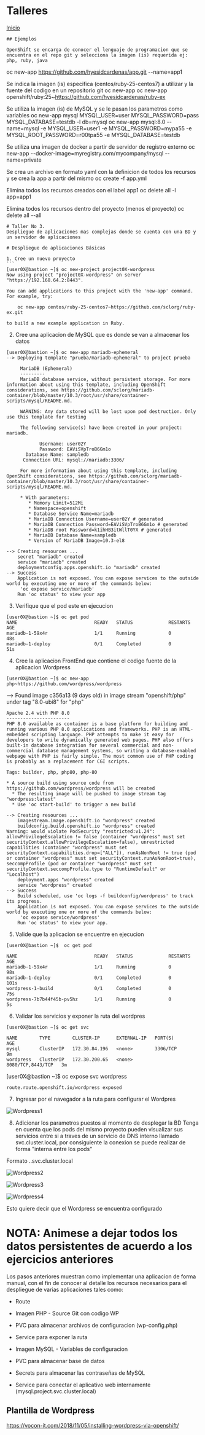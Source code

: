 # Talleres
[Inicio](../Inicio.md)

```
## Ejemplos

OpenShift se encarga de conocer el lenguaje de programacion que se encuentra en el repo git y selecciona la imagen (is) requerida ej: php, ruby, java
```
oc new-app https://github.com/hyesidcardenas/app.git --name=app1

Se indica la imagen (is) especifica (centos/ruby-25-centos7) a utilizar y la fuente del codigo en un repositorio git
oc new-app oc new-app openshift/ruby:25~https://github.com/hyesidcardenas/ruby-ex

Se utiliza la imagen (is) de MySQL y se le pasan los parametros como variables
oc new-app mysql MYSQL_USER=user MYSQL_PASSWORD=pass MYSQL_DATABASE=testdb -l db=mysql
oc new-app mysql:8.0 --name=mysql -e MYSQL_USER=user1 -e MYSQL_PASSWORD=mypa55 -e MYSQL_ROOT_PASSWORD=r00tpa55 -e MYSQL_DATABASE=testdb

Se utiliza una imagen de docker a partir de servidor de registro externo
oc new-app --docker-image=myregistry.com/mycompany/mysql --name=private

Se crea un archivo en formato yaml con la definicion de todos los recursos y se crea la app a partir del mismo
oc create -f app.yml

Elimina todos los recursos creados con el label app1
oc delete all -l app=app1

Elimina todos los recursos dentro del proyecto (menos el proyecto)
oc delete all --all
````
# Taller No 3.
Despliegue de aplicaciones mas complejas donde se cuenta con una BD y un servidor de aplicaciones

# Despliegue de aplicaciones Básicas 

1. Cree un nuevo proyecto 
```
[user0X@bastion ~]$ oc new-project project0X-wordpress
Now using project "project0X-wordpress" on server "https://192.168.64.2:8443".

You can add applications to this project with the 'new-app' command. For example, try:

    oc new-app centos/ruby-25-centos7~https://github.com/sclorg/ruby-ex.git

to build a new example application in Ruby.
````
2. Cree una aplicacion de MySQL que es donde se van a almacenar los datos
```
[user0X@bastion ~]$ oc new-app mariadb-ephemeral
--> Deploying template "prueba/mariadb-ephemeral" to project prueba

     MariaDB (Ephemeral)
     ---------
     MariaDB database service, without persistent storage. For more information about using this template, including OpenShift considerations, see https://github.com/sclorg/mariadb-container/blob/master/10.3/root/usr/share/container-scripts/mysql/README.md.
     
     WARNING: Any data stored will be lost upon pod destruction. Only use this template for testing

     The following service(s) have been created in your project: mariadb.
     
            Username: user02Y
            Password: EAViSVpTroB6Gm1o
       Database Name: sampledb
      Connection URL: mysql://mariadb:3306/
     
     For more information about using this template, including OpenShift considerations, see https://github.com/sclorg/mariadb-container/blob/master/10.3/root/usr/share/container-scripts/mysql/README.md.

     * With parameters:
        * Memory Limit=512Mi
        * Namespace=openshift
        * Database Service Name=mariadb
        * MariaDB Connection Username=user02Y # generated
        * MariaDB Connection Password=EAViSVpTroB6Gm1o # generated
        * MariaDB root Password=k1ihHB3itWllT0YX # generated
        * MariaDB Database Name=sampledb
        * Version of MariaDB Image=10.3-el8

--> Creating resources ...
    secret "mariadb" created
    service "mariadb" created
    deploymentconfig.apps.openshift.io "mariadb" created
--> Success
    Application is not exposed. You can expose services to the outside world by executing one or more of the commands below:
     'oc expose service/mariadb' 
    Run 'oc status' to view your app
```
3. Verifique que el pod este en ejecucion
```
[user0X@bastion ~]$ oc get pod
NAME                            READY   STATUS             RESTARTS         AGE
mariadb-1-59x4r                 1/1     Running            0               48s
mariadb-1-deploy                0/1     Completed          0               51s
```
4. Cree la aplicacion FrontEnd que contiene el codigo fuente de la aplicacion Wordpress
```
[user0X@bastion ~]$ oc new-app  php~https://github.com/wordpress/wordpress
```
--> Found image c356a13 (9 days old) in image stream "openshift/php" under tag "8.0-ubi8" for "php"

    Apache 2.4 with PHP 8.0 
    ----------------------- 
    PHP 8.0 available as container is a base platform for building and running various PHP 8.0 applications and frameworks. PHP is an HTML-embedded scripting language. PHP attempts to make it easy for developers to write dynamically generated web pages. PHP also offers built-in database integration for several commercial and non-commercial database management systems, so writing a database-enabled webpage with PHP is fairly simple. The most common use of PHP coding is probably as a replacement for CGI scripts.

    Tags: builder, php, php80, php-80

    * A source build using source code from https://github.com/wordpress/wordpress will be created
      * The resulting image will be pushed to image stream tag "wordpress:latest"
      * Use 'oc start-build' to trigger a new build
```
--> Creating resources ...
    imagestream.image.openshift.io "wordpress" created
    buildconfig.build.openshift.io "wordpress" created
Warning: would violate PodSecurity "restricted:v1.24": allowPrivilegeEscalation != false (container "wordpress" must set securityContext.allowPrivilegeEscalation=false), unrestricted capabilities (container "wordpress" must set securityContext.capabilities.drop=["ALL"]), runAsNonRoot != true (pod or container "wordpress" must set securityContext.runAsNonRoot=true), seccompProfile (pod or container "wordpress" must set securityContext.seccompProfile.type to "RuntimeDefault" or "Localhost")
    deployment.apps "wordpress" created
    service "wordpress" created
--> Success
    Build scheduled, use 'oc logs -f buildconfig/wordpress' to track its progress.
    Application is not exposed. You can expose services to the outside world by executing one or more of the commands below:
     'oc expose service/wordpress' 
    Run 'oc status' to view your app.
```
5. Valide que la aplicacion se encuentre en ejecucion
```
[user0X@bastion ~]$  oc get pod

NAME                            READY   STATUS             RESTARTS         AGE
mariadb-1-59x4r                 1/1     Running            0                98s
mariadb-1-deploy                0/1     Completed          0                101s
wordpress-1-build               0/1     Completed          0                75s
wordpress-7b7b44f45b-pv5hz      1/1     Running            0                5s
```

6. Validar los servicios y exponer la ruta del wordpres
```
[user0X@bastion ~]$ oc get svc

NAME        TYPE        CLUSTER-IP      EXTERNAL-IP   PORT(S)             AGE
mysql       ClusterIP   172.30.84.196   <none>        3306/TCP            9m
wordpress   ClusterIP   172.30.200.65   <none>        8080/TCP,8443/TCP   3m
```   
[user0X@bastion ~]$ oc expose svc wordpress
```
route.route.openshift.io/wordpress exposed
```

7. Ingresar por el navegador a la ruta para configurar el Wordpres

![Wordpress1](wordpress1.png)


8. Adicionar los parametros puestos al momento de desplegar la BD
Tenga en cuenta que los pods del mismo proyecto pueden visualizar sus servicios entre si a traves de un servicio de DNS interno llamado svc.cluster.local, por consiguiente la conexion se puede realizar de forma "interna entre los pods"

Formato
<svc>.<namespace>.svc.cluster.local

![Wordpress2](wordpress2.png)


![Wordpress3](wordpress3.png)


![Wordpress4](wordpress4.png)

Esto quiere decir que el Wordpress se encuentra configurado

# NOTA: Animese a dejar todos los datos persistentes de acuerdo a los ejercicios anteriores


Los pasos anteriores muestran como implementar una aplicacion de forma manual, con el fin de conocer al detalle los recursos necesarios para el despliegue de varias aplicaciones tales como:

* Route
* Imagen PHP - Source Git con codigo WP
* PVC para almacenar archivos de configuracion (wp-config.php)
* Service para exponer la ruta

* Imagen MySQL - Variables de configuracion
* PVC para almacenar base de datos
* Secrets para almacenar las contraseñas de MySQL
* Service para conectar el aplicativo web internamente (mysql.project.svc.cluster.local)

## Plantilla de Wordpress
https://vocon-it.com/2018/11/05/installing-wordpress-via-openshift/



